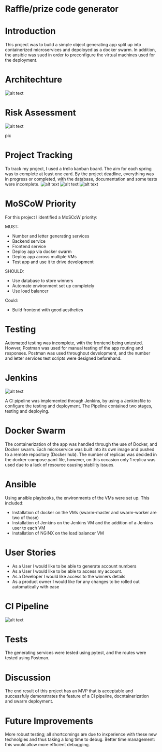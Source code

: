 # Raffle/prize code generator

# Introduction 

This project was to build a simple object generating app split up into containerized microservices and depoloyed as a docker swarm. In addition, the ansible was sued in order to preconfigure the virtual machines used for the deployment.


# Architechture
![alt text](https://github.com/Ezzmo/lottery/blob/master/documentation/App%20architechture.png "Logo Title Text 1")



# Risk Assessment
![alt text](https://github.com/Ezzmo/Lottery/blob/master/documentation/Risk%20assessment.PNG "Logo Title Text 1")

pic

# Project Tracking

To track my project, I used a trello kanban board. The aim for each spring was to complete at least one card. By the project deadline, everything was in progress or completed, with the database, documentation and some tests were incomplete. 
![alt text](https://github.com/Ezzmo/lottery/blob/master/documentation/Trello%20initial.png "Logo Title Text 1")
![alt text](https://github.com/Ezzmo/lottery/blob/master/documentation/trello%20midway.png "Logo Title Text 1")
![alt text](https://github.com/Ezzmo/lottery/blob/master/documentation/trello%20deadline.png "Logo Title Text 1")

# MoSCoW Priority

For this project I identified a MoSCoW priority:

MUST:
- Number and letter generating services
- Backend service
- Frontend service
- Deploy app via docker swarm
- Deploy app across multiple VMs
- Test app and use it to drive development

SHOULD:
- Use database to store winners
- Automate environment set up completely
- Use load balancer

Could:
- Build frontend with good aesthetics


# Testing

Automated testing was incomplete, with the frontend being untested. Howver, Postman was used for manual testing of the app routing and responses. Postman was used throughout development, and the number and letter services test scripts were designed beforehand.

# Jenkins
![alt text](https://github.com/Ezzmo/lottery/blob/master/documentation/Jenkins.png "Logo Title Text 1")

A CI pipeline was implemented through Jenkins, by using a Jenkinsfile to configure the testing and deployment. The Pipeline contained two stages, testing and deploying.

# Docker Swarm

The containerization of the app was handled through the use of Docker, and Docker swarm. Each microservice was built into its own image and pushed to a remote repository (Docker hub). The number of replicas was decided in the docker-compose.yaml file, however, on this occasion only 1 replica was used due to a lack of resource causing stability issues.

# Ansible

Using ansible playbooks, the environments of the VMs were set up. This included:

- Installation of docker on the VMs (swarm-master and swarm-worker are two of those)
- Installation of Jenkins on the Jenkins VM and the addition of a Jenkins user to each VM
- Installation of NGINX on the load balancer VM


# User Stories 

- As a User I would like to be able to generate account numbers
- As a User I would like to be able to access my account.
- As a Developer I would like access to the winners details
- As a product owner I would like for any changes to be rolled out automatically with ease


# CI Pipeline

![alt text](https://github.com/Ezzmo/lottery/blob/master/documentation/pipeline.jpg "Logo Title Text 1")

# Tests

The generating services were tested using pytest, and the routes were tested using Postman.

# Discussion

The end result of this project has an MVP that is acceptable and successfuly demonstrates the feature of a CI pipeline, docntainerization and swarm deployment.

# Future Improvements

More robust testing; all shortcomings are due to inxperience with these new technolgies and thus taking a long time to debug.
Better time management: this would allow more efficient debugging.
